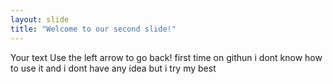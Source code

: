 ```yaml
---
layout: slide
title: "Welcome to our second slide!"
---
```

Your text
Use the left arrow to go back!
first time on githun
i dont know how to use it 
and i dont have any idea 
but i try my best 
